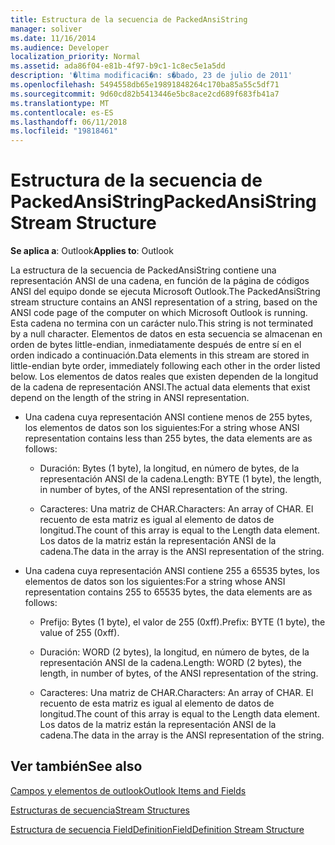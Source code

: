 ```yaml
---
title: Estructura de la secuencia de PackedAnsiString
manager: soliver
ms.date: 11/16/2014
ms.audience: Developer
localization_priority: Normal
ms.assetid: ada86f04-e81b-4f97-b9c1-1c8ec5e1a5dd
description: '�ltima modificaci�n: s�bado, 23 de julio de 2011'
ms.openlocfilehash: 5494558db65e19891848264c170ba85a55c5df71
ms.sourcegitcommit: 9d60cd82b5413446e5bc8ace2cd689f683fb41a7
ms.translationtype: MT
ms.contentlocale: es-ES
ms.lasthandoff: 06/11/2018
ms.locfileid: "19818461"
---
```

# <a name="packedansistring-stream-structure"></a><span data-ttu-id="dfd9a-103">Estructura de la secuencia de PackedAnsiString</span><span class="sxs-lookup"><span data-stu-id="dfd9a-103">PackedAnsiString Stream Structure</span></span>

  
  
<span data-ttu-id="dfd9a-104">**Se aplica a**: Outlook</span><span class="sxs-lookup"><span data-stu-id="dfd9a-104">**Applies to**: Outlook</span></span> 
  
<span data-ttu-id="dfd9a-105">La estructura de la secuencia de PackedAnsiString contiene una representación ANSI de una cadena, en función de la página de códigos ANSI del equipo donde se ejecuta Microsoft Outlook.</span><span class="sxs-lookup"><span data-stu-id="dfd9a-105">The PackedAnsiString stream structure contains an ANSI representation of a string, based on the ANSI code page of the computer on which Microsoft Outlook is running.</span></span> <span data-ttu-id="dfd9a-106">Esta cadena no termina con un carácter nulo.</span><span class="sxs-lookup"><span data-stu-id="dfd9a-106">This string is not terminated by a null character.</span></span> <span data-ttu-id="dfd9a-107">Elementos de datos en esta secuencia se almacenan en orden de bytes little-endian, inmediatamente después de entre sí en el orden indicado a continuación.</span><span class="sxs-lookup"><span data-stu-id="dfd9a-107">Data elements in this stream are stored in little-endian byte order, immediately following each other in the order listed below.</span></span> <span data-ttu-id="dfd9a-108">Los elementos de datos reales que existen dependen de la longitud de la cadena de representación ANSI.</span><span class="sxs-lookup"><span data-stu-id="dfd9a-108">The actual data elements that exist depend on the length of the string in ANSI representation.</span></span>
  
- <span data-ttu-id="dfd9a-109">Una cadena cuya representación ANSI contiene menos de 255 bytes, los elementos de datos son los siguientes:</span><span class="sxs-lookup"><span data-stu-id="dfd9a-109">For a string whose ANSI representation contains less than 255 bytes, the data elements are as follows:</span></span>
    
  - <span data-ttu-id="dfd9a-110">Duración: Bytes (1 byte), la longitud, en número de bytes, de la representación ANSI de la cadena.</span><span class="sxs-lookup"><span data-stu-id="dfd9a-110">Length: BYTE (1 byte), the length, in number of bytes, of the ANSI representation of the string.</span></span>
    
  - <span data-ttu-id="dfd9a-111">Caracteres: Una matriz de CHAR.</span><span class="sxs-lookup"><span data-stu-id="dfd9a-111">Characters: An array of CHAR.</span></span> <span data-ttu-id="dfd9a-112">El recuento de esta matriz es igual al elemento de datos de longitud.</span><span class="sxs-lookup"><span data-stu-id="dfd9a-112">The count of this array is equal to the Length data element.</span></span> <span data-ttu-id="dfd9a-113">Los datos de la matriz están la representación ANSI de la cadena.</span><span class="sxs-lookup"><span data-stu-id="dfd9a-113">The data in the array is the ANSI representation of the string.</span></span>
    
- <span data-ttu-id="dfd9a-114">Una cadena cuya representación ANSI contiene 255 a 65535 bytes, los elementos de datos son los siguientes:</span><span class="sxs-lookup"><span data-stu-id="dfd9a-114">For a string whose ANSI representation contains 255 to 65535 bytes, the data elements are as follows:</span></span>
    
  - <span data-ttu-id="dfd9a-115">Prefijo: Bytes (1 byte), el valor de 255 (0xff).</span><span class="sxs-lookup"><span data-stu-id="dfd9a-115">Prefix: BYTE (1 byte), the value of 255 (0xff).</span></span>
    
  - <span data-ttu-id="dfd9a-116">Duración: WORD (2 bytes), la longitud, en número de bytes, de la representación ANSI de la cadena.</span><span class="sxs-lookup"><span data-stu-id="dfd9a-116">Length: WORD (2 bytes), the length, in number of bytes, of the ANSI representation of the string.</span></span>
    
  - <span data-ttu-id="dfd9a-117">Caracteres: Una matriz de CHAR.</span><span class="sxs-lookup"><span data-stu-id="dfd9a-117">Characters: An array of CHAR.</span></span> <span data-ttu-id="dfd9a-118">El recuento de esta matriz es igual al elemento de datos de longitud.</span><span class="sxs-lookup"><span data-stu-id="dfd9a-118">The count of this array is equal to the Length data element.</span></span> <span data-ttu-id="dfd9a-119">Los datos de la matriz están la representación ANSI de la cadena.</span><span class="sxs-lookup"><span data-stu-id="dfd9a-119">The data in the array is the ANSI representation of the string.</span></span>
    
## <a name="see-also"></a><span data-ttu-id="dfd9a-120">Ver también</span><span class="sxs-lookup"><span data-stu-id="dfd9a-120">See also</span></span>



[<span data-ttu-id="dfd9a-121">Campos y elementos de outlook</span><span class="sxs-lookup"><span data-stu-id="dfd9a-121">Outlook Items and Fields</span></span>](outlook-items-and-fields.md)
  
[<span data-ttu-id="dfd9a-122">Estructuras de secuencia</span><span class="sxs-lookup"><span data-stu-id="dfd9a-122">Stream Structures</span></span>](stream-structures.md)
  
[<span data-ttu-id="dfd9a-123">Estructura de secuencia FieldDefinition</span><span class="sxs-lookup"><span data-stu-id="dfd9a-123">FieldDefinition Stream Structure</span></span>](fielddefinition-stream-structure.md)

